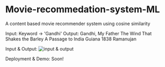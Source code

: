 # Movie-recommedation-system-ML
A content based movie recommender system using cosine similarity

Input: Keyword -> 'Gandhi'
Output: 
    Gandhi, My Father
    The Wind That Shakes the Barley
    A Passage to India
    Guiana 1838
    Ramanujan


Input & Output:
![input & output](https://github.com/vansh-patel-8123/Movie-recommendation-system-ML/blob/main/img/Screenshot%202023-08-26%20at%2011.47.02%E2%80%AFPM.png)


Deployment & Demo: 
    Soon!